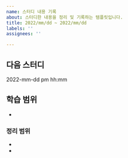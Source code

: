 ```yaml
---
name: 스터디 내용 기록
about: 스터디한 내용을 정리 및 기록하는 템플릿입니다.
title: 2022/mm/dd ~ 2022/mm/dd
labels: ''
assignees: ''

---
```


## 다음 스터디
2022-mm-dd pm hh:mm

## 학습 범위
 -

### 정리 범위
 -
 -
